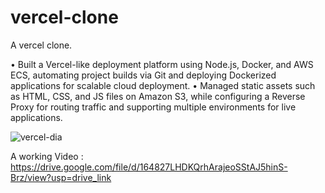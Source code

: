 # vercel-clone
A vercel clone.


• Built a Vercel-like deployment platform using Node.js, Docker, and AWS ECS, automating project builds via Git and deploying
Dockerized applications for scalable cloud deployment.
• Managed static assets such as HTML, CSS, and JS files on Amazon S3, while configuring a Reverse Proxy for routing traffic and
supporting multiple environments for live applications.



![vercel-dia](https://github.com/user-attachments/assets/b66d375b-55e6-4ce8-ac14-4561f9f3b93e)



A working Video : https://drive.google.com/file/d/164827LHDKQrhArajeoSStAJ5hinS-Brz/view?usp=drive_link
